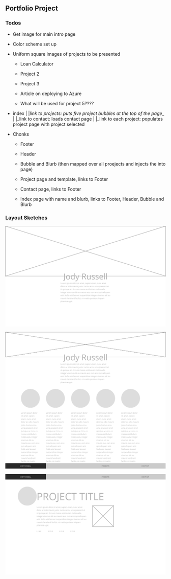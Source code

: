 ## Portfolio Project

### Todos

* Get image for main intro page

* Color scheme set up

* Uniform square images of projects to be presented

    * Loan Calculator

    * Project 2

    * Project 3

    * Article on deploying to Azure

    * What will be used for project 5????

* index
    |
    |_link to projects: puts five project bubbles at the top of the page__
    |
    |_link to contact: loads contact page
    |
    |_link to each project: populates project page with project selected

* Chonks

    * Footer
    
    * Header

    * Bubble and Blurb (then mapped over all proejects and injects the into page)

    * Project page and template, links to Footer

    * Contact page, links to Footer

    * Index page with name and blurb, links to Footer, Header, Bubble and Blurb

### Layout Sketches

![ScreenOne](https://raw.githubusercontent.com/missjody/workportfolio/master/public/Screen%201.png)

![ScreenTwo](https://raw.githubusercontent.com/missjody/workportfolio/master/public/Screen2.png)

![ScreenThree](https://raw.githubusercontent.com/missjody/workportfolio/master/public/Screen3.png)
